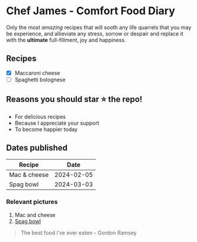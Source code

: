 # Chef James - Comfort Food Diary

Only the most *amazing* recipes that will sooth any life quarrels that you may be experience, and allieviate any stress, sorrow or despair and replace it with the **ultimate** full-fillment, joy and happiness.

## Recipes

- [x] Maccaroni cheese
- [ ] Spaghetti bolognese

## Reasons you should star ⭐️ the repo!

* For delicious recipes
* Because I appreciate your support
* To become happier today

## Dates published

|Recipe|Date|
|-----|-----|
|Mac & cheese| 2024-02-05|
|Spag bowl| 2024-03-03|


### Relevant pictures

1. Mac and cheese
2. [Spag bowl](https://www.countdown.co.nz/Content/Recipes/230232-Classic-SpagBol_810x520.jpg)

> The best food i've ever eaten - Gordon Ramsey